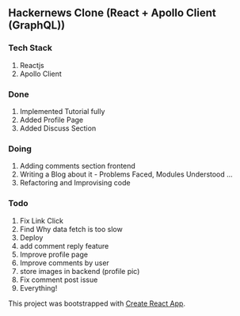 ## Hackernews Clone (React + Apollo Client (GraphQL))

### Tech Stack
1. Reactjs
2. Apollo Client

### Done
1. Implemented Tutorial fully
2. Added Profile Page
3. Added Discuss Section

### Doing
1. Adding comments section frontend
2. Writing a Blog about it - Problems Faced, Modules Understood ...  
3. Refactoring and Improvising code

### Todo
1. Fix Link Click
2. Find Why data fetch is too slow
3. Deploy
4. add comment reply feature
5. Improve profile page
6. Improve comments by user
7. store images in backend (profile pic)
8. Fix comment post issue
9999. Everything!




This project was bootstrapped with [Create React App](https://github.com/facebook/create-react-app).
